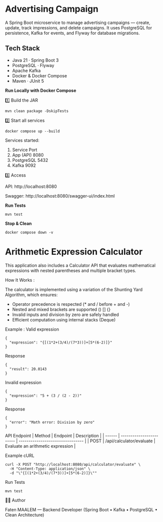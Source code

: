 # Advertising Campaign

A Spring Boot microservice to manage advertising campaigns — create, update, track impressions, and delete campaigns.
It uses PostgreSQL for persistence, Kafka for events, and Flyway for database migrations.

## Tech Stack

- Java 21 · Spring Boot 3
- PostgreSQL · Flyway
- Apache Kafka
- Docker & Docker Compose
- Maven · JUnit 5

**Run Locally with Docker Compose**

1️⃣ Build the JAR
```
mvn clean package -DskipTests
```

2️⃣ Start all services
```
docker compose up --build
```

Services started:

1. Service	Port
2. App (API)	8080
3. PostgreSQL	5432
4. Kafka	9092

3️⃣ Access

API: http://localhost:8080

Swagger: http://localhost:8080/swagger-ui/index.html

**Run Tests**
```
mvn test
```

**Stop & Clean**
```
docker compose down -v
```

# Arithmetic Expression Calculator

This application also includes a Calculator API that evaluates mathematical expressions with nested parentheses and multiple bracket types.

How It Works : 

The calculator is implemented using a variation of the Shunting Yard Algorithm, which ensures:

- Operator precedence is respected (* and / before + and -)
- Nested and mixed brackets are supported () [] {}
- Invalid inputs and division by zero are safely handled
- Efficient computation using internal stacks (Deque)

Example : 
Valid expression 

```
{
  "expression": "{[(1*2+(3/4)/(7*3))]+[5*(6-2)]}"
}
```
Response
```
{
  "result": 20.0143
}
```

Invalid expression 
```
{
  "expression": "5 + (3 / (2 - 2))"
}
```
Response
```
{
  "error": "Math error: Division by zero"
}
```

API Endpoint 
| Method | Endpoint                 | Description                       |
| ------ | ------------------------ | --------------------------------- |
| POST   | /api/calculator/evaluate | Evaluate an arithmetic expression |

Example cURL
```
curl -X POST "http://localhost:8080/api/calculator/evaluate" \
  -H "Content-Type: application/json" \
  -d "\"{[(1*2+(3/4)/(7*3))]+[5*(6-2)]}\""
```


Run Tests
```
mvn test
```


👩‍💻 Author

Faten MAALEM — Backend Developer
(Spring Boot • Kafka • PostgreSQL • Clean Architecture)
